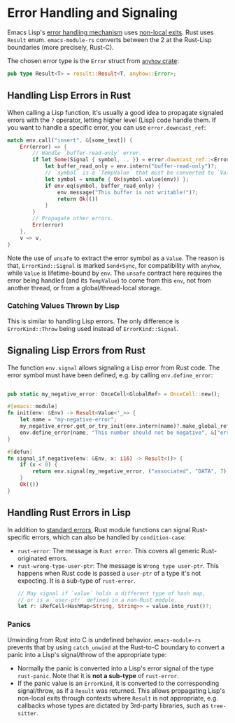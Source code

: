 # Error Handling and Signaling

Emacs Lisp's [error handling mechanism](https://www.gnu.org/software/emacs/manual/html_node/elisp/Handling-Errors.html) uses [non-local exits](https://www.gnu.org/software/emacs/manual/html_node/elisp/Nonlocal-Exits.html). Rust uses `Result` enum. `emacs-module-rs` converts between the 2 at the Rust-Lisp boundaries (more precisely, Rust-C).

The chosen error type is the `Error` struct from [`anyhow` crate](https://github.com/dtolnay/anyhow):

```rust
pub type Result<T> = result::Result<T, anyhow::Error>;
```

## Handling Lisp Errors in Rust

When calling a Lisp function, it's usually a good idea to propagate signaled errors with the `?` operator, letting higher level (Lisp) code handle them. If you want to handle a specific error, you can use `error.downcast_ref`:

```rust
match env.call("insert", &[some_text]) {
    Err(error) => {
        // Handle `buffer-read-only` error.
        if let Some(Signal { symbol, .. }) = error.downcast_ref::<ErrorKind>() {
            let buffer_read_only = env.intern("buffer-read-only")?;
            // `symbol` is a `TempValue` that must be converted to `Value`.
            let symbol = unsafe { Ok(symbol.value(env)) };
            if env.eq(symbol, buffer_read_only) {
                env.message("This buffer is not writable!")?;
                return Ok(())
            }
        }
        // Propagate other errors.
        Err(error)
    },
    v => v,
}
```

Note the use of `unsafe` to extract the error symbol as a `Value`. The reason is that, `ErrorKind::Signal` is marked `Send+Sync`, for compatibility with `anyhow`, while `Value` is lifetime-bound by `env`. The `unsafe` contract here requires the error being handled (and its `TempValue`) to come from this `env`, not from another thread, or from a global/thread-local storage.

### Catching Values Thrown by Lisp

This is similar to handling Lisp errors. The only difference is `ErrorKind::Throw` being used instead of `ErrorKind::Signal`.

## Signaling Lisp Errors from Rust

The function `env.signal` allows signaling a Lisp error from Rust code. The error symbol must have been defined, e.g. by calling `env.define_error`:

```rust

pub static my_negative_error: OnceCell<GlobalRef> = OnceCell::new();

#[emacs::module]
fn init(env: &Env) -> Result<Value<'_>> {
    let name = "my-negative-error";
    my_negative_error.get_or_try_init(env.intern(name)?.make_global_ref()).expect("Could not intern error symbol");
    env.define_error(name, "This number should not be negative", &["error"])
}

#[defun]
fn signal_if_negative(env: &Env, x: i16) -> Result<()> {
    if (x < 0) {
        return env.signal(my_negative_error, ("associated", "DATA", 7))
    }
    Ok(())
}
```

## Handling Rust Errors in Lisp

In addition to [standard errors](https://www.gnu.org/software/emacs/manual/html_node/elisp/Standard-Errors.html), Rust module functions can signal Rust-specific errors, which can also be handled by `condition-case`:

- `rust-error`: The message is `Rust error`. This covers all generic Rust-originated errors.
- `rust-wrong-type-user-ptr`: The message is `Wrong type user-ptr`. This happens when Rust code is passed a `user-ptr` of a type it's not expecting. It is a sub-type of `rust-error`.
    ```rust
    // May signal if `value` holds a different type of hash map,
    // or is a `user-ptr` defined in a non-Rust module.
    let r: &RefCell<HashMap<String, String>> = value.into_rust()?;
    ```

### Panics

Unwinding from Rust into C is undefined behavior. `emacs-module-rs` prevents that by using `catch_unwind` at the Rust-to-C boundary to convert a panic into a Lisp's signal/throw of the appropriate type:

- Normally the panic is converted into a Lisp's error signal of the type `rust-panic`. Note that it is **not a sub-type** of `rust-error`.
- If the panic value is an `ErrorKind`, it is converted to the corresponding signal/throw, as if a `Result` was returned. This allows propagating Lisp's non-local exits through contexts where `Result` is not appropriate, e.g. callbacks whose types are dictated by 3rd-party libraries, such as `tree-sitter`.
